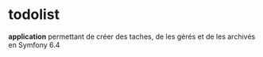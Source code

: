 # todolist

**application** permettant de créer des taches, de les gérés et de les archivés en Symfony 6.4
